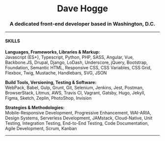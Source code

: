 <h1 align="center">Dave Hogge</h1>
<h3 align="center">A dedicated front-end developer based in Washington, D.C.</h3>

---

#### SKILLS
**Languages, Frameworks, Libraries & Markup:**  
Javascript (ES+), Typescript, Python, PHP, SASS, Angular, Vue, Backbone.JS, Drupal, Django, LoDash, Underscore, jQuery, Bootstrap, Foundation, Semantic HTML, Responsive CSS, CSS Variables, CSS Grid, Flexbox, Twig, Mustache, Handlebars, SVG, JSON

**Build Tools, Versioning, Testing & Software:**  
WebPack, Babel, Gulp, Grunt, Git, Selenium, Jenkins, Jest, Postman, BrowserStack, Litmus, AWS, Travis CI, Vagrant, Gatsby, Hugo, Jekyll, Figma, Sketch, Zeplin, PhotoShop, Invision

**Strategies & Methodologies:**  
Mobile-Responsive Development, Progressive Enhancement, WAI-ARIA, Design Systems, Serverless Development, JAMstack, Cloud-Native, Unit Testing, Integration Testing, End-to-End Testing, Code Documentation, Agile Development, Scrum, Kanban

---
